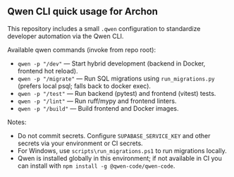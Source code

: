 ## Qwen CLI quick usage for Archon

This repository includes a small `.qwen` configuration to standardize developer automation via the Qwen CLI.

Available qwen commands (invoke from repo root):

- `qwen -p "/dev"` — Start hybrid development (backend in Docker, frontend hot reload).
- `qwen -p "/migrate"` — Run SQL migrations using `run_migrations.py` (prefers local psql; falls back to docker exec).
- `qwen -p "/test"` — Run backend (pytest) and frontend (vitest) tests.
- `qwen -p "/lint"` — Run ruff/mypy and frontend linters.
- `qwen -p "/build"` — Build frontend and Docker images.

Notes:
- Do not commit secrets. Configure `SUPABASE_SERVICE_KEY` and other secrets via your environment or CI secrets.
- For Windows, use `scripts\run_migrations.ps1` to run migrations locally.
- Qwen is installed globally in this environment; if not available in CI you can install with `npm install -g @qwen-code/qwen-code`.

